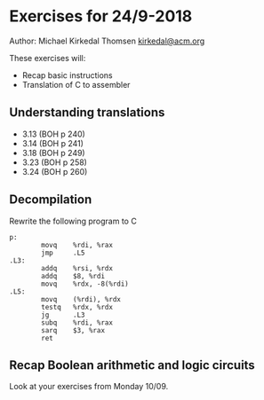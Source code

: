 # Exercises for 24/9-2018

Author: Michael Kirkedal Thomsen <kirkedal@acm.org>

These exercises will:
* Recap basic instructions
* Translation of C to assembler

## Understanding translations
  * 3.13 (BOH p 240)
  * 3.14 (BOH p 241)
  * 3.18 (BOH p 249)
  * 3.23 (BOH p 258)
  * 3.24 (BOH p 260)

## Decompilation
Rewrite the following program to C

```
p:
        movq    %rdi, %rax
        jmp     .L5
.L3:
        addq    %rsi, %rdx
        addq    $8, %rdi
        movq    %rdx, -8(%rdi)
.L5:
        movq    (%rdi), %rdx
        testq   %rdx, %rdx
        jg      .L3
        subq    %rdi, %rax
        sarq    $3, %rax
        ret
```

## Recap Boolean arithmetic and logic circuits
Look at your exercises from Monday 10/09.

